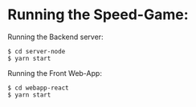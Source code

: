 # Running the Speed-Game:

Running the Backend server:

    $ cd server-node
    $ yarn start


Running the Front Web-App:

    $ cd webapp-react
    $ yarn start
